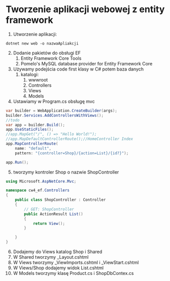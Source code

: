 # Tworzenie aplikacji webowej z entity framework
1. Utworzenie aplikacji:
```console
dotnet new web -o nazwaApliakcji

```
2. Dodanie pakietów do obsługi EF
   1. Entity Framework Core Tools 
   2. Pomelo's MySQL database provider for Entity Framework Core
3. Używamy podejścia code first klasy w C# potem baza danych
   1. katalogi:
      1. wwwroot
      2. Controllers
      3. Views
      4. Models
4. Ustawiamy w Program.cs obsługę mvc
```cs
var builder = WebApplication.CreateBuilder(args);
builder.Services.AddControllersWithViews();
//todo
var app = builder.Build();
app.UseStaticFiles();
//app.MapGet("/", () => "Hello World!");
//app.MapDefaultControllerRoute();//HomeController Index
app.MapControllerRoute(
    name: "default",
    pattern: "{controller=Shop}/{action=List}/{id?}");

app.Run();

```
5. tworzymy kontroler Shop o nazwie ShopController
```cs
using Microsoft.AspNetCore.Mvc;

namespace cw4_ef.Controllers
{
    public class ShopController : Controller
    {
        // GET: ShopController
        public ActionResult List()
        {
            return View();
        }

    }
}
```

6. Dodajemy do Views katalog Shop i Shared
7. W Shared tworzymy _Layout.cshtml
8. W Views tworzymy _ViewImports.cshtml i _ViewStart.cshtml
9. W Views/Shop dodajemy widok List.cshtml
10. W Models tworzymy klasę Product.cs i ShopDbContex.cs 